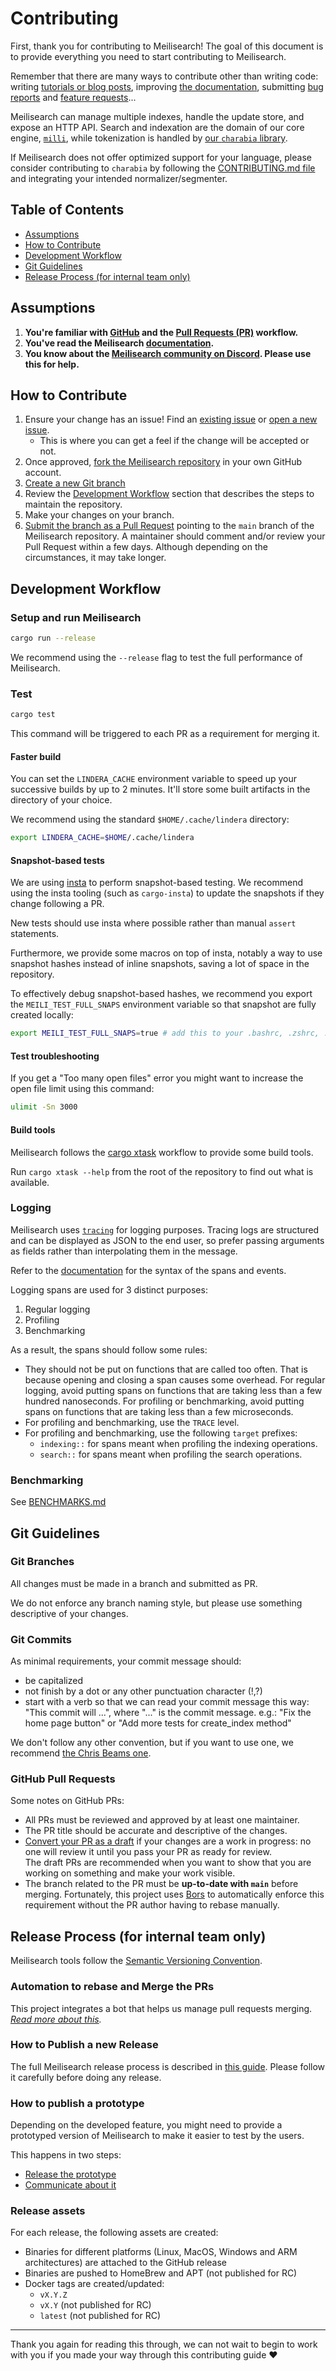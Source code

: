 # Contributing

First, thank you for contributing to Meilisearch! The goal of this document is to provide everything you need to start contributing to Meilisearch.

Remember that there are many ways to contribute other than writing code: writing [tutorials or blog posts](https://github.com/meilisearch/awesome-meilisearch), improving [the documentation](https://github.com/meilisearch/documentation), submitting [bug reports](https://github.com/meilisearch/meilisearch/issues/new?assignees=&labels=&template=bug_report.md&title=) and [feature requests](https://github.com/meilisearch/product/discussions/categories/feedback-feature-proposal)...

Meilisearch can manage multiple indexes, handle the update store, and expose an HTTP API. Search and indexation are the domain of our core engine, [`milli`](https://github.com/meilisearch/meilisearch/tree/main/milli), while tokenization is handled by [our `charabia` library](https://github.com/meilisearch/charabia/).

If Meilisearch does not offer optimized support for your language, please consider contributing to `charabia` by following the [CONTRIBUTING.md file](https://github.com/meilisearch/charabia/blob/main/CONTRIBUTING.md) and integrating your intended normalizer/segmenter.

## Table of Contents

- [Assumptions](#assumptions)
- [How to Contribute](#how-to-contribute)
- [Development Workflow](#development-workflow)
- [Git Guidelines](#git-guidelines)
- [Release Process (for internal team only)](#release-process-for-internal-team-only)

## Assumptions

1. **You're familiar with [GitHub](https://github.com) and the [Pull Requests (PR)](https://help.github.com/en/github/collaborating-with-issues-and-pull-requests/about-pull-requests) workflow.**
2. **You've read the Meilisearch [documentation](https://www.meilisearch.com/docs).**
3. **You know about the [Meilisearch community on Discord](https://discord.meilisearch.com).
   Please use this for help.**

## How to Contribute

1. Ensure your change has an issue! Find an
   [existing issue](https://github.com/meilisearch/meilisearch/issues/) or [open a new issue](https://github.com/meilisearch/meilisearch/issues/new).
   * This is where you can get a feel if the change will be accepted or not.
2. Once approved, [fork the Meilisearch repository](https://help.github.com/en/github/getting-started-with-github/fork-a-repo) in your own GitHub account.
3. [Create a new Git branch](https://help.github.com/en/github/collaborating-with-issues-and-pull-requests/creating-and-deleting-branches-within-your-repository)
4. Review the [Development Workflow](#development-workflow) section that describes the steps to maintain the repository.
5. Make your changes on your branch.
6. [Submit the branch as a Pull Request](https://help.github.com/en/github/collaborating-with-issues-and-pull-requests/creating-a-pull-request-from-a-fork) pointing to the `main` branch of the Meilisearch repository. A maintainer should comment and/or review your Pull Request within a few days. Although depending on the circumstances, it may take longer.

## Development Workflow

### Setup and run Meilisearch

```bash
cargo run --release
```

We recommend using the `--release` flag to test the full performance of Meilisearch.

### Test

```bash
cargo test
```

This command will be triggered to each PR as a requirement for merging it.

#### Faster build

You can set the `LINDERA_CACHE` environment variable to speed up your successive builds by up to 2 minutes.
It'll store some built artifacts in the directory of your choice.

We recommend using the standard `$HOME/.cache/lindera` directory:
```sh
export LINDERA_CACHE=$HOME/.cache/lindera
```

#### Snapshot-based tests

We are using [insta](https://insta.rs) to perform snapshot-based testing.
We recommend using the insta tooling (such as `cargo-insta`) to update the snapshots if they change following a PR.

New tests should use insta where possible rather than manual `assert` statements.

Furthermore, we provide some macros on top of insta, notably a way to use snapshot hashes instead of inline snapshots, saving a lot of space in the repository.

To effectively debug snapshot-based hashes, we recommend you export the `MEILI_TEST_FULL_SNAPS` environment variable so that snapshot are fully created locally:

```sh
export MEILI_TEST_FULL_SNAPS=true # add this to your .bashrc, .zshrc, ...
```

#### Test troubleshooting

If you get a "Too many open files" error you might want to increase the open file limit using this command:

```bash
ulimit -Sn 3000
```

#### Build tools

Meilisearch follows the [cargo xtask](https://github.com/matklad/cargo-xtask) workflow to provide some build tools.

Run `cargo xtask --help` from the root of the repository to find out what is available.

### Logging

Meilisearch uses [`tracing`](https://lib.rs/crates/tracing) for logging purposes. Tracing logs are structured and can be displayed as JSON to the end user, so prefer passing arguments as fields rather than interpolating them in the message.

Refer to the [documentation](https://docs.rs/tracing/0.1.40/tracing/index.html#using-the-macros) for the syntax of the spans and events.

Logging spans are used for 3 distinct purposes:

1. Regular logging
2. Profiling
3. Benchmarking

As a result, the spans should follow some rules:

- They should not be put on functions that are called too often. That is because opening and closing a span causes some overhead. For regular logging, avoid putting spans on functions that are taking less than a few hundred nanoseconds. For profiling or benchmarking, avoid putting spans on functions that are taking less than a few microseconds.
- For profiling and benchmarking, use the `TRACE` level.
- For profiling and benchmarking, use the following `target` prefixes:
  - `indexing::` for spans meant when profiling the indexing operations.
  - `search::` for spans meant when profiling the search operations.

### Benchmarking

See [BENCHMARKS.md](./BENCHMARKS.md)

## Git Guidelines

### Git Branches

All changes must be made in a branch and submitted as PR.

We do not enforce any branch naming style, but please use something descriptive of your changes.

### Git Commits

As minimal requirements, your commit message should:
- be capitalized
- not finish by a dot or any other punctuation character (!,?)
- start with a verb so that we can read your commit message this way: "This commit will ...", where "..." is the commit message.
  e.g.: "Fix the home page button" or "Add more tests for create_index method"

We don't follow any other convention, but if you want to use one, we recommend [the Chris Beams one](https://chris.beams.io/posts/git-commit/).

### GitHub Pull Requests

Some notes on GitHub PRs:

- All PRs must be reviewed and approved by at least one maintainer.
- The PR title should be accurate and descriptive of the changes.
- [Convert your PR as a draft](https://help.github.com/en/github/collaborating-with-issues-and-pull-requests/changing-the-stage-of-a-pull-request) if your changes are a work in progress: no one will review it until you pass your PR as ready for review.<br>
  The draft PRs are recommended when you want to show that you are working on something and make your work visible.
- The branch related to the PR must be **up-to-date with `main`** before merging. Fortunately, this project uses [Bors](https://github.com/bors-ng/bors-ng) to automatically enforce this requirement without the PR author having to rebase manually.

## Release Process (for internal team only)

Meilisearch tools follow the [Semantic Versioning Convention](https://semver.org/).

### Automation to rebase and Merge the PRs

This project integrates a bot that helps us manage pull requests merging.<br>
_[Read more about this](https://github.com/meilisearch/integration-guides/blob/main/resources/bors.md)._

### How to Publish a new Release

The full Meilisearch release process is described in [this guide](https://github.com/meilisearch/engine-team/blob/main/resources/meilisearch-release.md). Please follow it carefully before doing any release.

### How to publish a prototype

Depending on the developed feature, you might need to provide a prototyped version of Meilisearch to make it easier to test by the users.

This happens in two steps:
- [Release the prototype](https://github.com/meilisearch/engine-team/blob/main/resources/prototypes.md#how-to-publish-a-prototype)
- [Communicate about it](https://github.com/meilisearch/engine-team/blob/main/resources/prototypes.md#communication)

### Release assets

For each release, the following assets are created:
- Binaries for different platforms (Linux, MacOS, Windows and ARM architectures) are attached to the GitHub release
- Binaries are pushed to HomeBrew and APT (not published for RC)
- Docker tags are created/updated:
  - `vX.Y.Z`
  - `vX.Y` (not published for RC)
  - `latest` (not published for RC)

<hr>

Thank you again for reading this through, we can not wait to begin to work with you if you made your way through this contributing guide ❤️
